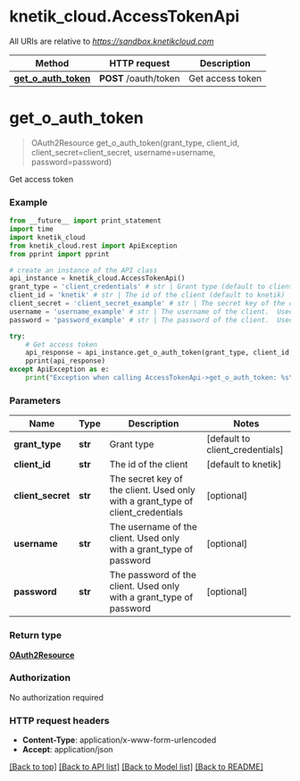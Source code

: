 # knetik_cloud.AccessTokenApi

All URIs are relative to *https://sandbox.knetikcloud.com*

Method | HTTP request | Description
------------- | ------------- | -------------
[**get_o_auth_token**](AccessTokenApi.md#get_o_auth_token) | **POST** /oauth/token | Get access token


# **get_o_auth_token**
> OAuth2Resource get_o_auth_token(grant_type, client_id, client_secret=client_secret, username=username, password=password)

Get access token

### Example 
```python
from __future__ import print_statement
import time
import knetik_cloud
from knetik_cloud.rest import ApiException
from pprint import pprint

# create an instance of the API class
api_instance = knetik_cloud.AccessTokenApi()
grant_type = 'client_credentials' # str | Grant type (default to client_credentials)
client_id = 'knetik' # str | The id of the client (default to knetik)
client_secret = 'client_secret_example' # str | The secret key of the client.  Used only with a grant_type of client_credentials (optional)
username = 'username_example' # str | The username of the client.  Used only with a grant_type of password (optional)
password = 'password_example' # str | The password of the client.  Used only with a grant_type of password (optional)

try: 
    # Get access token
    api_response = api_instance.get_o_auth_token(grant_type, client_id, client_secret=client_secret, username=username, password=password)
    pprint(api_response)
except ApiException as e:
    print("Exception when calling AccessTokenApi->get_o_auth_token: %s\n" % e)
```

### Parameters

Name | Type | Description  | Notes
------------- | ------------- | ------------- | -------------
 **grant_type** | **str**| Grant type | [default to client_credentials]
 **client_id** | **str**| The id of the client | [default to knetik]
 **client_secret** | **str**| The secret key of the client.  Used only with a grant_type of client_credentials | [optional] 
 **username** | **str**| The username of the client.  Used only with a grant_type of password | [optional] 
 **password** | **str**| The password of the client.  Used only with a grant_type of password | [optional] 

### Return type

[**OAuth2Resource**](OAuth2Resource.md)

### Authorization

No authorization required

### HTTP request headers

 - **Content-Type**: application/x-www-form-urlencoded
 - **Accept**: application/json

[[Back to top]](#) [[Back to API list]](../README.md#documentation-for-api-endpoints) [[Back to Model list]](../README.md#documentation-for-models) [[Back to README]](../README.md)

